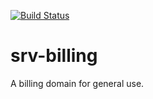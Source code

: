 [![Build Status](https://travis-ci.org/eloylp/srv-billing.svg?branch=master)](https://travis-ci.org/eloylp/srv-billing)

# srv-billing
A billing domain for general use.

